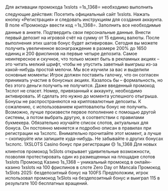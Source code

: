 Для активации промокода 1xslots ⭐️1s_1368⭐️ необходимо выполнить следующие действия:
Посетить официальный сайт 1xslots.
Нажать кнопку «Регистрация» и следовать инструкциям для создания аккаунта.
В поле «Промокод» ввести код ⭐️1s_1368⭐️.
Заполнить все необходимые данные в анкете.
Подтвердить свои персональные данные.
Внести первый депозит на игровой счёт на сумму от 15 единиц валюты.
После выполнения этих шагов бонус будет активирован. Сегодня вы можете получить увеличенное вознаграждение в размере 200% до 1650 единиц и 200 фриспинов на первые четыре депозита.
Самое неинтересное и скучное, что только может быть в рекламных акциях – это читать мелкий шрифт, чтобы не упустить заветный выигрыш из-за какой-нибудь простой мелочи. Мы все изучили за вас и выделили основные моменты:
Игрок должен поставить галочку, что он согласен принимать участие в бонусных акциях. Казалось бы – формальность, но без этого деньги получить не получится. Даже введенный промокод 1хслот не спасет.
Номер, привязанный к аккаунту, необходимо активировать. И сделать это нужно до момента успешного отыгрыша.
Бонусы не распространяются на криптовалютные депозиты. К сожалению, с использованием криптовалюты бонус не получить. Возможно, лучше произвести первое пополнение с помощью другой системы, а потом выбрать другую, в соответствии с правилами букмекера.
Обязательно изучайте список слотов, актуальных для бонуса. Он постоянно меняется и подробно описан в правилах при регистрации на 1хслотс. Внимательно прочитайте этот момент, а лучше – скопируйте или запишите куда-нибудь.
Не забывайте о других бонусах 1хслотс. 
1XSLOTS Casino бонус при регистрации 🟡 1s_1368 Для новых клиентов промокод 1xSlots открывает удивительные возможности, позволяя протестировать один из размещенных на площадке слотов 1xslots Промокод Казино  1s_1368 – уникальный промокод в онлайн-казино 1xslots на 100 фриспинов в слоте Zero Day от Mancala Промокод 1xSlots 2025: бездепозитный бонус на 100FS Предположим, игрок использовал промокод 1xSlots на бездепозитный бонус и выиграл 115 в результате 100 бесплатных вращений.
